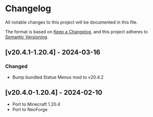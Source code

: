 # Changelog
All notable changes to this project will be documented in this file.

The format is based on [Keep a Changelog](https://keepachangelog.com/en/1.0.0/),
and this project adheres to [Semantic Versioning](https://semver.org/spec/v2.0.0.html).

## [v20.4.1-1.20.4] - 2024-03-16
### Changed
- Bump bundled Statue Menus mod to v20.4.2

## [v20.4.0-1.20.4] - 2024-02-10
- Port to Minecraft 1.20.4
- Port to NeoForge
